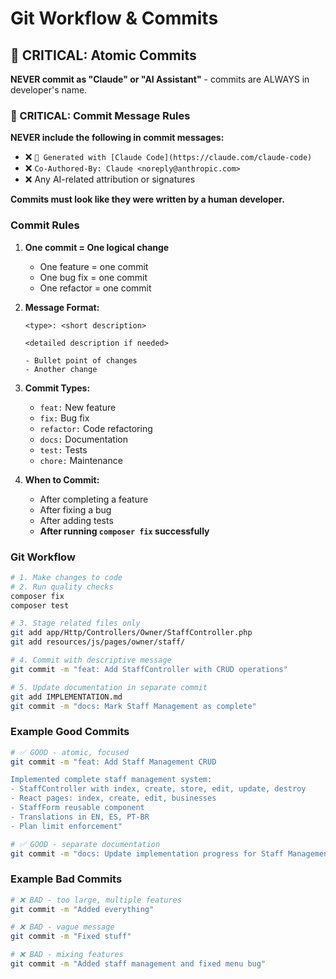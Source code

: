 # Git Workflow & Commits

## 📝 CRITICAL: Atomic Commits

**NEVER commit as "Claude" or "AI Assistant"** - commits are ALWAYS in developer's name.

### 🚨 CRITICAL: Commit Message Rules

**NEVER include the following in commit messages:**
- ❌ `🤖 Generated with [Claude Code](https://claude.com/claude-code)`
- ❌ `Co-Authored-By: Claude <noreply@anthropic.com>`
- ❌ Any AI-related attribution or signatures

**Commits must look like they were written by a human developer.**

### Commit Rules

1. **One commit = One logical change**
    - One feature = one commit
    - One bug fix = one commit
    - One refactor = one commit

2. **Message Format:**
   ```
   <type>: <short description>

   <detailed description if needed>

   - Bullet point of changes
   - Another change
   ```

3. **Commit Types:**
    - `feat:` New feature
    - `fix:` Bug fix
    - `refactor:` Code refactoring
    - `docs:` Documentation
    - `test:` Tests
    - `chore:` Maintenance

4. **When to Commit:**
    - After completing a feature
    - After fixing a bug
    - After adding tests
    - **After running `composer fix` successfully**

### Git Workflow

```bash
# 1. Make changes to code
# 2. Run quality checks
composer fix
composer test

# 3. Stage related files only
git add app/Http/Controllers/Owner/StaffController.php
git add resources/js/pages/owner/staff/

# 4. Commit with descriptive message
git commit -m "feat: Add StaffController with CRUD operations"

# 5. Update documentation in separate commit
git add IMPLEMENTATION.md
git commit -m "docs: Mark Staff Management as complete"
```

### Example Good Commits

```bash
# ✅ GOOD - atomic, focused
git commit -m "feat: Add Staff Management CRUD

Implemented complete staff management system:
- StaffController with index, create, store, edit, update, destroy
- React pages: index, create, edit, businesses
- StaffForm reusable component
- Translations in EN, ES, PT-BR
- Plan limit enforcement"

# ✅ GOOD - separate documentation
git commit -m "docs: Update implementation progress for Staff Management"
```

### Example Bad Commits

```bash
# ❌ BAD - too large, multiple features
git commit -m "Added everything"

# ❌ BAD - vague message
git commit -m "Fixed stuff"

# ❌ BAD - mixing features
git commit -m "Added staff management and fixed menu bug"
```
